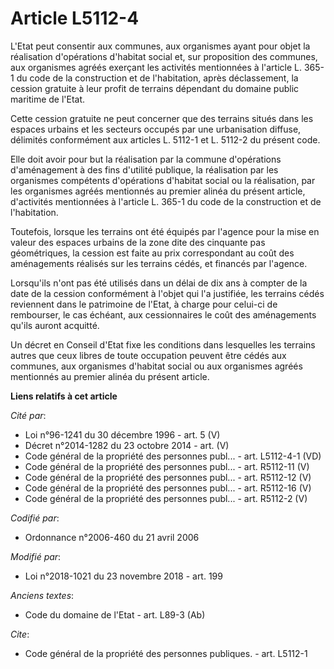 # Article L5112-4

L'Etat peut consentir aux communes, aux organismes ayant pour objet la réalisation d'opérations d'habitat social et, sur
proposition des communes, aux organismes agréés exerçant les activités mentionnées à l'article L. 365-1 du code de la
construction et de l'habitation, après déclassement, la cession gratuite à leur profit de terrains dépendant du domaine
public maritime de l'Etat.

Cette cession gratuite ne peut concerner que des terrains situés dans les espaces urbains et les secteurs occupés par une
urbanisation diffuse, délimités conformément aux articles L. 5112-1 et L. 5112-2 du présent code.

Elle doit avoir pour but la réalisation par la commune d'opérations d'aménagement à des fins d'utilité publique, la
réalisation par les organismes compétents d'opérations d'habitat social ou la réalisation, par les organismes agréés
mentionnés au premier alinéa du présent article, d'activités mentionnées à l'article L. 365-1 du code de la construction et
de l'habitation.

Toutefois, lorsque les terrains ont été équipés par l'agence pour la mise en valeur des espaces urbains de la zone dite des
cinquante pas géométriques, la cession est faite au prix correspondant au coût des aménagements réalisés sur les terrains
cédés, et financés par l'agence.

Lorsqu'ils n'ont pas été utilisés dans un délai de dix ans à compter de la date de la cession conformément à l'objet qui l'a
justifiée, les terrains cédés reviennent dans le patrimoine de l'Etat, à charge pour celui-ci de rembourser, le cas échéant,
aux cessionnaires le coût des aménagements qu'ils auront acquitté.

Un décret en Conseil d'Etat fixe les conditions dans lesquelles les terrains autres que ceux libres de toute occupation
peuvent être cédés aux communes, aux organismes d'habitat social ou aux organismes agréés mentionnés au premier alinéa du
présent article.

**Liens relatifs à cet article**

_Cité par_:

  - Loi n°96-1241 du 30 décembre 1996 - art. 5 (V)
  - Décret n°2014-1282 du 23 octobre 2014 - art. (V)
  - Code général de la propriété des personnes publ... - art. L5112-4-1 (VD)
  - Code général de la propriété des personnes publ... - art. R5112-11 (V)
  - Code général de la propriété des personnes publ... - art. R5112-12 (V)
  - Code général de la propriété des personnes publ... - art. R5112-16 (V)
  - Code général de la propriété des personnes publ... - art. R5112-2 (V)

_Codifié par_:

  - Ordonnance n°2006-460 du 21 avril 2006

_Modifié par_:

  - Loi n°2018-1021 du 23 novembre 2018 - art. 199

_Anciens textes_:

  - Code du domaine de l'Etat - art. L89-3 (Ab)

_Cite_:

  - Code général de la propriété des personnes publiques. - art. L5112-1
